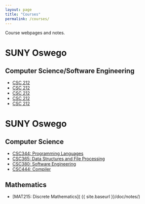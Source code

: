```yaml
---
layout: page
title: "Courses"
permalink: /courses/
---
```


Course webpages and notes.

# SUNY Oswego

## Computer Science/Software Engineering

- [CSC 212](LINK)
- [CSC 212](LINK)
- [CSC 212](LINK)
- [CSC 212](LINK)
- [CSC 212](LINK)


# SUNY Oswego

## Computer Science

- [CSC344: Programming Languages](
    LINK)
- [CSC365: Data Structures and File Processing](
    LINK)
- [CSC380: Software Engineering](
    LINK)
- [CSC444: Compiler](
    LINK)

## Mathematics

- [MAT215: Discrete Mathematics](
    {{ site.baseurl }}/doc/notes/)

